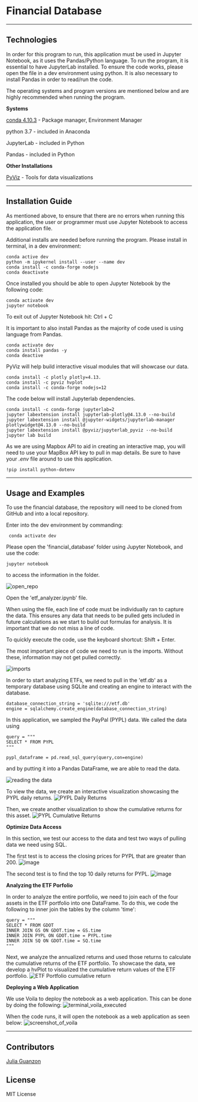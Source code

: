 # Financial Database

---

## Technologies

In order for this program to run, this application must be used in Jupyter Notebook, as it uses the Pandas/Python language. To run the program, it is essential to have JupyterLab installed. To ensure the code works, please open the file in a dev environment using python. It is also necessary to install Pandas in order to read/run the code.

The operating systems and program versions are mentioned below and are highly recommended when running the program.

**Systems**

[conda 4.10.3](https://docs.anaconda.com/anaconda/install/index.html) - Package manager, Environment Manager

python 3.7 - included in Anaconda

JupyterLab - included in Python 

Pandas - included in Python

**Other Installations**

[PyViz](https://pyviz.org/) - Tools for data visualizations


---

## Installation Guide

As mentioned above, to ensure that there are no errors when running this application, the user or programmer must use Jupyter Notebook to access the application file. 

Additional installs are needed before running the program. Please install in terminal, in a dev environment:

```JupyterLab
conda active dev
python -m ipykernel install --user --name dev
conda install -c conda-forge nodejs
conda deactivate

```
Once installed you should be able to open Jupyter Notebook by the following code:

```
conda activate dev
jupyter notebook
```

To exit out of Jupyter Notebook hit: Ctrl + C

It is important to also install Pandas as the majority of code used is using language from Pandas.

```Pandas
conda activate dev
conda install pandas -y
conda deactive
```

PyViz will help build interactive visual modules that will showcase our data.

```
conda install -c plotly plotly=4.13.
conda install -c pyviz hvplot
conda install -c conda-forge nodejs=12
```

The code below will install Jupyterlab dependencies.

```
conda install -c conda-forge jupyterlab=2
jupyter labextension install jupyterlab-plotly@4.13.0 --no-build
jupyter labextension install @jupyter-widgets/jupyterlab-manager plotlywidget@4.13.0 --no-build
jupyter labextension install @pyviz/jupyterlab_pyviz --no-build
jupyter lab build
```

As we are using Mapbox API to aid in creating an interactive map, you will need to use your MapBox API key to pull in map details. Be sure to have your *.env* file around to use this application.

```
!pip install python-dotenv
```



---

## Usage and Examples

To use the financial database, the repository will need to be cloned from GitHub and into a local repository.

Enter into the dev environment by commanding: 

```
 conda activate dev
```

Please open the 'financial_database' folder using Jupyter Notebook, and use the code:

```
jupyter notebook
```
to access the information in the folder.

![open_repo](https://user-images.githubusercontent.com/84649228/128933869-f6c3af63-2c8e-4a91-812d-ef945949f927.png)

Open the 'etf_analyzer.ipynb' file.

When using the file, each line of code must be individually ran to capture the data. This ensures any data that needs to be pulled gets included in future calculations as we start to build out formulas for analysis. It is important that we do not miss a line of code.

To quickly execute the code, use the keyboard shortcut: Shift + Enter.

The most important piece of code we need to run is the imports. Without these, information may not get pulled correctly.

![imports](https://user-images.githubusercontent.com/84649228/128933908-df85026b-3d05-4083-9125-7deaad04c9eb.png)

In order to start analyzing ETFs, we need to pull in the 'etf.db' as a temporary database using SQLite and creating an engine to interact with the database.

```
database_connection_string = 'sqlite:///etf.db'
engine = sqlalchemy.create_engine(database_connection_string)
```

In this application, we sampled the PayPal (PYPL) data. We called the data using
```
query = """
SELECT * FROM PYPL
"""

pypl_dataframe = pd.read_sql_query(query,con=engine)
```
and by putting it into a Pandas DataFrame, we are able to read the data.

![reading the data](https://user-images.githubusercontent.com/84649228/128934011-5464b18f-f31c-421e-8304-2997c9ed6fc1.png)

To view the data, we create an interactive visualization showcasing the PYPL daily returns.
![PYPL Daily Returns](https://user-images.githubusercontent.com/84649228/128934038-fc6e6e25-9a1d-4dcd-a61d-2cdf72423a2e.png)


Then, we create another visualization to show the cumulative returns for this asset.
![PYPL Cumulative Returns](https://user-images.githubusercontent.com/84649228/128934051-8051deaa-f3df-4a81-ab7b-eb45cab4dd6e.png)


**Optimize Data Access**

In this section, we test our access to the data and test two ways of pulling data we need using SQL.

The first test is to access the closing prices for PYPL that are greater than 200.
![image](https://user-images.githubusercontent.com/84649228/128934402-18532bf1-b348-4a4b-b67f-e5de4d542503.png)

The second test is to find the top 10 daily returns for PYPL.
![image](https://user-images.githubusercontent.com/84649228/128934440-614e6c2d-8acd-4e96-99f3-c1fb53c2d847.png)


**Analyzing the ETF Porfolio**

In order to analyze the entire portfolio, we need to join each of the four assets in the ETF portfolio into one DataFrame. To do this, we code the following to inner join the tables by the column 'time': 

```
query = """
SELECT * FROM GDOT
INNER JOIN GS ON GDOT.time = GS.time
INNER JOIN PYPL ON GDOT.time = PYPL.time
INNER JOIN SQ ON GDOT.time = SQ.time
"""
```
Next, we analyze the annualized returns and used those returns to calculate the cumulative returns of the ETF portfolio. To showcase the data, we develop a hvPlot to visualized the cumulative return values of the ETF portfolio.
![ETF Portfolio cumulative return](https://user-images.githubusercontent.com/84649228/128933839-dc8809f9-2f11-4964-b0f1-70418c26aaf3.png)


**Deploying a Web Application**

We use Voila to deploy the notebook as a web application. This can be done by doing the following:
![terminal_voila_executed](https://user-images.githubusercontent.com/84649228/128933705-211dc431-42a8-4513-8a04-88cf664cbb62.png)

When the code runs, it will open the notebook as a web application as seen below:
![screenshot_of_voila](https://user-images.githubusercontent.com/84649228/128933795-3b7192f4-ba91-4248-9868-2cb0173ac8ea.png)


---

## Contributors

[Julia Guanzon](www.linkedin.com/in/julia-guanzon)

## License

MIT License
